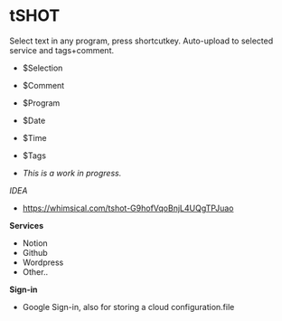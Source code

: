 # tSHOT
Select text in any program, press shortcutkey. Auto-upload to selected service and tags+comment.
- $Selection
- $Comment
- $Program
- $Date
- $Time
- $Tags


- *This is a work in progress.*

*IDEA*
- https://whimsical.com/tshot-G9hofVqoBnjL4UQgTPJuao

**Services**
- Notion
- Github
- Wordpress
- Other..

**Sign-in**
- Google Sign-in, also for storing a cloud configuration.file
